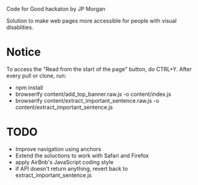 Code for Good hackaton by JP Morgan

Solution to make web pages more accessible for people with visual disablities.

# Notice
To access the "Read from the start of the page" button, do CTRL+Y.
After every pull or clone, run:
 - npm install
 - browserify content/add_top_banner.raw.js -o content/index.js
 - browserify content/extract_important_sentence.raw.js -o content/extract_important_sentence.js
# TODO
 - Improve navigation using anchors
 - Extend the soluctions to work with Safari and Firefox
 - apply AirBnb's JavaScript coding style
 - if API doesn't return anything, revert back to extract_important_sentence.js